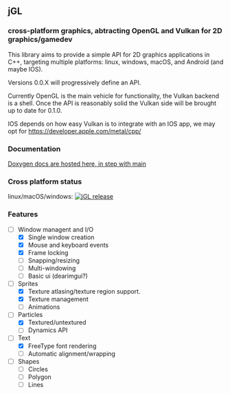 ## jGL 

### cross-platform graphics, abtracting OpenGL and Vulkan for 2D graphics/gamedev

This library aims to provide a simple API for 2D graphics applications in C++, targeting multiple platforms: linux, windows, macOS, and Android (and maybe IOS).

Versions 0.0.X will progressively define an API.

Currently OpenGL is the main vehicle for functionality, the Vulkan backend is a shell. Once the API is reasonably solid the Vulkan side will be brought up to date for 0.1.0.

IOS depends on how easy Vulkan is to integrate with an IOS app, we may opt for https://developer.apple.com/metal/cpp/ 

### Documentation

[Doxygen docs are hosted here, in step with main](https://jerboaburrow.github.io/jGL/)

### Cross platform status
linux/macOS/windows: [![jGL release](https://github.com/JerboaBurrow/jGL/actions/workflows/release.yml/badge.svg)](https://github.com/JerboaBurrow/jGL/actions/workflows/release.yml)

### Features

- [ ] Window managent and I/O
    - [x] Single window creation
    - [x] Mouse and keyboard events
    - [x] Frame locking
    - [ ] Snapping/resizing
    - [ ] Multi-windowing
    - [ ] Basic ui (dearimgui?)   
- [ ] Sprites
    - [x] Texture atlasing/texture region support.
    - [x] Texture management
    - [ ] Animations
- [ ] Particles
    - [x] Textured/untextured
    - [ ] Dynamics API  
- [ ] Text
    - [x] FreeType font rendering
    - [ ] Automatic alignment/wrapping     
- [ ] Shapes
    - [ ] Circles
    - [ ] Polygon
    - [ ] Lines 
